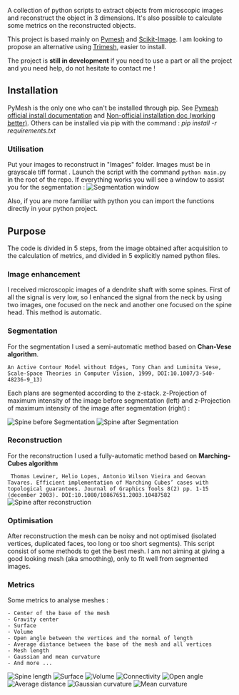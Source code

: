 A collection of python scripts to extract objects from microscopic images and reconstruct the object in 
3 dimensions. It's also possible to calculate some metrics on the reconstructed objects. 

This project is based mainly on [Pymesh](https://github.com/PyMesh/PyMesh) and 
[Scikit-Image](https://scikit-image.org/).
I am looking to propose an alternative using [Trimesh](https://github.com/mikedh/trimesh), easier to install.

The project is **still in development** if you need to use a part or all the project and you need help, do not hesitate to contact me ! 


## Installation

PyMesh is the only one who can't be installed through pip. See [Pymesh official install documentation](https://pymesh.readthedocs.io/en/latest/installation.html)
 and [Non-official installation doc (working better)](https://github.com/PyMesh/PyMesh/files/2999684/PyMesh.Installation.on.Ubuntu.18.10.docx).
Others can be installed via pip with the command : *pip install -r requirements.txt*


### Utilisation

Put your images to reconstruct in "Images" folder. Images must be in grayscale tiff format .
Launch the script with the command `python main.py` in the root 
of the repo. If everything works you will see a window to assist you for the segmentation :
![Segmentation window](https://github.com/AymericFerreira/spineReconstruction/blob/master/resultExamples/segmentation.png)


Also, if you are more familiar with python you can import the functions directly in your python project.


## Purpose

The code is divided in 5 steps, from the image obtained after acquisition to the calculation of metrics, and
divided in 5 explicitly named python files.

### Image enhancement
I received microscopic images of a dendrite shaft with some spines. 
First of all the signal is very low, so I enhanced the signal from the neck by using two images, one focused
on the neck and another one focused on the spine head. This method is automatic.

### Segmentation
For the segmentation I used a semi-automatic method based on **Chan-Vese algorithm**. 

`An Active Contour Model without Edges, Tony Chan and Luminita Vese, Scale-Space Theories in Computer Vision, 1999, DOI:10.1007/3-540-48236-9_13)`

Each plans are segmented according to the z-stack.
z-Projection of maximum intensity of the image before segmentation (left) and 
z-Projection of maximum intensity of the image after segmentation (right) : 

![Spine before Segmentation](https://github.com/AymericFerreira/spineReconstruction/blob/master/resultExamples/MAX_spine_9.png)
![Spine after Segmentation](https://github.com/AymericFerreira/spineReconstruction/blob/master/resultExamples/MAX_spine_9_segmentedImage.png)




### Reconstruction
For the reconstruction I used a fully-automatic method based on **Marching-Cubes algorithm**

`
Thomas Lewiner, Helio Lopes, Antonio Wilson Vieira and Geovan Tavares. Efficient implementation of Marching Cubes’
 cases with topological guarantees. Journal of Graphics Tools 8(2) pp. 1-15 (december 2003). DOI:10.1080/10867651.2003.10487582`
![Spine after reconstruction](https://github.com/AymericFerreira/spineReconstruction/blob/master/resultExamples/reconstruction.png)


### Optimisation
After reconstruction the mesh can be noisy and not optimised (isolated vertices, duplicated faces, too long or
too short segments). This script consist of some methods to get the best mesh. I am not aiming at giving a 
good looking mesh (aka smoothing), only to fit well from segmented images.

### Metrics
Some metrics to analyse meshes :

    - Center of the base of the mesh    
    - Gravity center
    - Surface
    - Volume
    - Open angle between the vertices and the normal of length
    - Average distance between the base of the mesh and all vertices
    - Mesh length
    - Gaussian and mean curvature
    - And more ...

![Spine length](https://github.com/AymericFerreira/spineReconstruction/blob/master/resultExamples/spine_length.png)
![Surface](https://github.com/AymericFerreira/spineReconstruction/blob/master/resultExamples/surface.png)
![Volume](https://github.com/AymericFerreira/spineReconstruction/blob/master/resultExamples/volume.png)
![Connectivity](https://github.com/AymericFerreira/spineReconstruction/blob/master/resultExamples/connectivity.png)
![Open angle](https://github.com/AymericFerreira/spineReconstruction/blob/master/resultExamples/open_angle.png)
![Average distance](https://github.com/AymericFerreira/spineReconstruction/blob/master/resultExamples/average_distance.png)
![Gaussian curvature](https://github.com/AymericFerreira/spineReconstruction/blob/master/resultExamples/gauss_curv.png)
![Mean curvature](https://github.com/AymericFerreira/spineReconstruction/blob/master/resultExamples/mean_curv.png)

